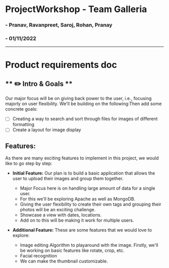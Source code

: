 # ProjectWorkshop - Team Galleria
### - Pranav, Ravanpreet, Saroj, Rohan, Pranay
### - 01/11/2022
---

# Product requirements doc

## ** ✏️ Intro & Goals **

Our major focus will be on giving back power to the user, i.e., focusing majorly on user flexibility.
We'll be building on the following:Then add some concrete goals:

-   [ ] Creating a way to search and sort through files for images of different formatting
-   [ ] Create a layout for image display
## Features:

As there are many exciting features to implement in this project, we would like to go step by step:

-   **Initial Feature:** Our plan is to build a basic application that allows the user to upload their images and group them together.
    -   Major Focus here is on handling large amount of data for a single user.
    -   For this we'll be exploring Apache as well as MongoDB.
    -   Giving the user flexibility to create their own tags and grouping their photos will be an exciting challenge.
    -   Showcase a view with dates, locations.
    -   Add on to this will be making it work for multiple users.
    
-   **Additional Feature:** These are some features that we would love to explore:
    -   Image editing Algorithm to playaround with the image. Firstly, we'll be working on basic features like rotate, crop, etc.
    -   Facial recognition
    -   We can make the thumbnail customizable.

